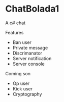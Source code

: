 # ChatBolada1
A c# chat

Features
- Ban user
- Private message
- Discrimanator
- Server notification
- Server console

Coming son
- Op user
- Kick user
- Cryptography
